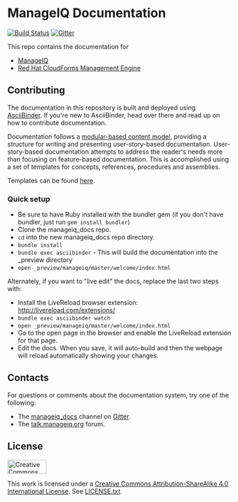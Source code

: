 # ManageIQ Documentation

[![Build Status](https://travis-ci.org/ManageIQ/manageiq_docs.svg?branch=master)](https://travis-ci.org/ManageIQ/manageiq_docs)
[![Gitter](https://badges.gitter.im/ManageIQ/manageiq_docs.svg)](https://gitter.im/ManageIQ/manageiq_docs?utm_source=badge&utm_medium=badge&utm_campaign=pr-badge)

This repo contains the documentation for

* [ManageIQ](http://manageiq.org/)
* [Red Hat CloudForms Management Engine](http://www.redhat.com/en/technologies/cloud-computing/cloudforms/)

## Contributing

The documentation in this repository is built and deployed using [AsciiBinder](http://asciibinder.org).  If you're new to AsciiBinder, head over there and read up on how to contribute documentation.

Documentation follows a [modular-based content model](https://github.com/redhat-documentation/modular-docs), providing a structure for writing and presenting user-story-based documentation. User-story-based documentation attempts to address the reader's needs more than focusing on feature-based documentation. This is accomplished using a set of templates for concepts, references, procedures and assemblies. 

Templates can be found [here](https://github.com/redhat-documentation/modular-docs/tree/master/modular-docs-manual/files). 



### Quick setup

* Be sure to have Ruby installed with the bundler gem (if you don't have bundler, just run `gem install bundler`)
* Clone the manageiq_docs repo.
* `cd` into the new manageiq_docs repo directory.
* `bundle install`
* `bundle exec asciibinder` - This will build the documentation into the _preview directory
* `open _preview/manageiq/master/welcome/index.html`

Alternately, if you want to "live edit" the docs, replace the last two steps with:

* Install the LiveReload browser extension: http://livereload.com/extensions/
* `bundle exec asciibinder watch`
* `open _preview/manageiq/master/welcome/index.html`
* Go to the open page in the browser and enable the LiveReload extension for that page.
* Edit the docs.  When you save, it will auto-build and then the webpage will reload automatically showing your changes.

## Contacts

For questions or comments about the documentation system, try one of the following:

* The [manageiq_docs](https://gitter.im/ManageIQ/manageiq_docs) channel on [Gitter](https://gitter.im).
* The [talk.manageiq.org](http://talk.manageiq.org) forum.

## License

<img src="https://camo.githubusercontent.com/5b90073c55c29f75739b4b8f8ec044c82722a41c/687474703a2f2f6d6972726f72732e6372656174697665636f6d6d6f6e732e6f72672f70726573736b69742f627574746f6e732f38387833312f7376672f62792d73612e737667" alt="Creative Commons License" data-canonical-src="http://mirrors.creativecommons.org/presskit/buttons/88x31/svg/by-sa.svg" height="31px" width="88px">

This work is licensed under a [Creative Commons Attribution-ShareAlike 4.0 International License](http://creativecommons.org/licenses/by-sa/4.0/).
See [LICENSE.txt](LICENSE.txt).
